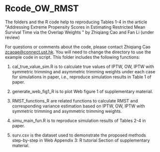 # Rcode_OW_RMST

The folders and the R code help to reproducing Tables 1-4 in the article "Addressing Extreme Propensity Scores in Estimating Restricted Mean Survival Time 
via the Overlap Weights " by Zhiqiang Cao and Fan Li (under review)

For questions or comments about the code, please contact Zhiqiang Cao zcaoae@connect.ust.hk. You will need to change the directory to use the example 
code in script. This folder includes the following functions:

1. cal_true_value_sim.R is to calculate true values of IPTW, OW, IPTW with symmetric trimming and asymmetric trimming weights under each case for simulations 
in paper, i.e., reproduce simulation results in Table 1 of paper.

2. generate_web_fig1_R is to plot Web figure 1 of supplementary material.

3. RMST_functions_R are related functions to calculate RMST and corresponding variance estimation based on IPTW, OW, IPTW with symmetric trimming 
and asymmetric trimming weights.

4. simu_main_fun.R is to reproduce simulation results of Tables 2-4 in paper.

5. surv.csv is the dataset used to demonstrate the proposed methods step-by-step in Web Appendix 3: R tutorial Section of supplementary material.

